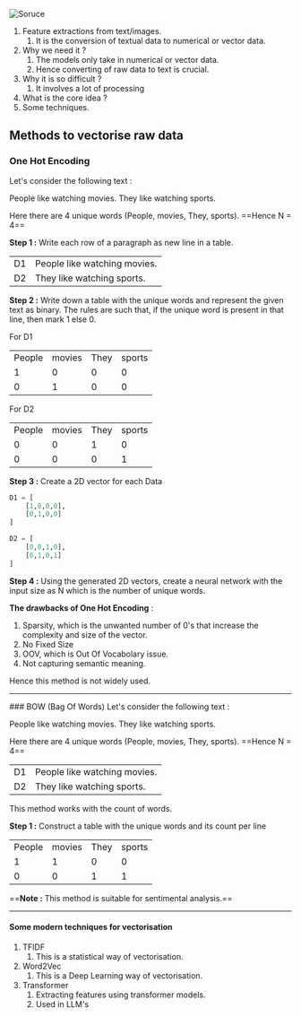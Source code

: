 ![Soruce](https://youtu.be/F0GQ0l2NfHA?t=5175)

1. Feature extractions from text/images.
	1. It is the conversion of textual data to numerical or vector data.
2. Why we need it ?
	1. The models only take in numerical or vector data.
	2. Hence converting of raw data to text is crucial.
3. Why it is so difficult ?
	1. It involves a lot of processing
4. What is the core idea ?
5. Some techniques.

## Methods to vectorise raw data

### One Hot Encoding
Let's consider the following text :

People like watching movies.
They  like watching sports.

Here there are 4 unique words (People, movies, They, sports).
==Hence N = 4==

**Step 1 :** Write each row of  a paragraph as new line in a table.

<table>
	<tr>
		<td>D1</td>
		<td>People like watching movies.</td>
	</tr>
	<tr>
		<td>D2</td>
		<td>They  like watching sports.</td>
	</tr>
</table>

**Step 2 :** Write down a table with the unique words and represent the given text as binary.
The rules are such that, if the unique word is present in that line, then mark 1 else 0.

For D1

<table>
	<tr>
		<td>People</td>
		<td>movies</td>
		<td>They</td>
		<td>sports</td>
	</tr>
	<tr>
		<td>1</td>
		<td>0</td>
		<td>0</td>
		<td>0</td>
	</tr>
	<tr>
		<td>0</td>
		<td>1</td>
		<td>0</td>
		<td>0</td>
	</tr>
</table>

For D2

<table>
	<tr>
		<td>People</td>
		<td>movies</td>
		<td>They</td>
		<td>sports</td>
	</tr>
	<tr>
		<td>0</td>
		<td>0</td>
		<td>1</td>
		<td>0</td>
	</tr>
	<tr>
		<td>0</td>
		<td>0</td>
		<td>0</td>
		<td>1</td>
	</tr>
</table>

**Step 3 :** Create a 2D vector for each Data

```py
D1 = [
	[1,0,0,0],
	[0,1,0,0]
]

D2 = [
	[0,0,1,0],
	[0,1,0,1]
]
```

**Step 4 :** Using the generated 2D vectors, create a neural network with the input size as N which is the number of unique words.

**The drawbacks of One Hot Encoding** :
1. Sparsity, which is the unwanted number of 0's that increase the complexity and size of the vector.
2. No Fixed Size
3. OOV, which is Out Of Vocabolary issue.
4. Not capturing semantic meaning.

Hence this method is not widely used.

<hr>
### BOW (Bag Of Words)
Let's consider the following text :

People like watching movies.
They  like watching sports.

Here there are 4 unique words (People, movies, They, sports).
==Hence N = 4==

<table>
	<tr>
		<td>D1</td>
		<td>People like watching movies.</td>
	</tr>
	<tr>
		<td>D2</td>
		<td>They  like watching sports.</td>
	</tr>
</table>

This method works with the count of words.

**Step 1 :** Construct a table with the unique words and its count per line

<table>
	<tr>
		<td>People</td>
		<td>movies</td>
		<td>They</td>
		<td>sports</td>
	</tr>
	<tr>
		<td>1</td>
		<td>1</td>
		<td>0</td>
		<td>0</td>
	</tr>
	<tr>
		<td>0</td>
		<td>0</td>
		<td>1</td>
		<td>1</td>
</table>


==**Note :** This method is suitable for sentimental analysis.==

<hr>

#### Some modern techniques for vectorisation
1. TFIDF
	1. This is a statistical way of vectorisation.
2. Word2Vec
	1. This is a Deep Learning way of vectorisation.
3. Transformer
	1. Extracting features using transformer models.
	2. Used in LLM's


